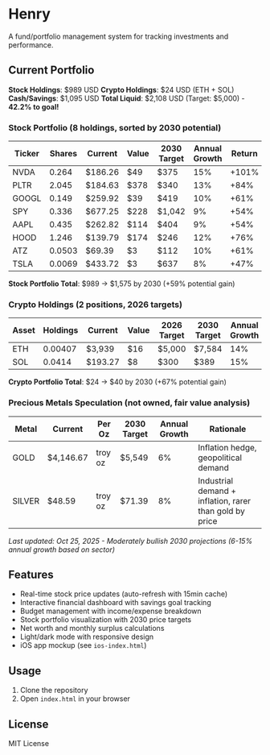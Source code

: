 # Henry

A fund/portfolio management system for tracking investments and performance.

## Current Portfolio

**Stock Holdings**: $989 USD
**Crypto Holdings**: $24 USD (ETH + SOL)
**Cash/Savings**: $1,095 USD
**Total Liquid**: $2,108 USD (Target: $5,000) - **42.2% to goal!**

### Stock Portfolio (8 holdings, sorted by 2030 potential)

| Ticker | Shares | Current | Value | 2030 Target | Annual Growth | Return |
|--------|--------|---------|-------|-------------|----------------|--------|
| NVDA | 0.264 | $186.26 | $49 | $375 | 15% | +101% |
| PLTR | 2.045 | $184.63 | $378 | $340 | 13% | +84% |
| GOOGL | 0.149 | $259.92 | $39 | $419 | 10% | +61% |
| SPY | 0.336 | $677.25 | $228 | $1,042 | 9% | +54% |
| AAPL | 0.435 | $262.82 | $114 | $404 | 9% | +54% |
| HOOD | 1.246 | $139.79 | $174 | $246 | 12% | +76% |
| ATZ | 0.0503 | $69.39 | $3 | $112 | 10% | +61% |
| TSLA | 0.0069 | $433.72 | $3 | $637 | 8% | +47% |

**Stock Portfolio Total**: $989 → $1,575 by 2030 (+59% potential gain)

### Crypto Holdings (2 positions, 2026 targets)

| Asset | Holdings | Current | Value | 2026 Target | 2030 Target | Annual Growth |
|-------|----------|---------|-------|-------------|-------------|----------------|
| ETH | 0.00407 | $3,939 | $16 | $5,000 | $7,584 | 14% |
| SOL | 0.0414 | $193.27 | $8 | $300 | $389 | 15% |

**Crypto Portfolio Total**: $24 → $40 by 2030 (+67% potential gain)

### Precious Metals Speculation (not owned, fair value analysis)

| Metal | Current | Per Oz | 2030 Target | Annual Growth | Rationale |
|-------|---------|--------|-------------|----------------|-----------|
| GOLD | $4,146.67 | troy oz | $5,549 | 6% | Inflation hedge, geopolitical demand |
| SILVER | $48.59 | troy oz | $71.39 | 8% | Industrial demand + inflation, rarer than gold by price |

*Last updated: Oct 25, 2025 - Moderately bullish 2030 projections (6-15% annual growth based on sector)*

## Features

- Real-time stock price updates (auto-refresh with 15min cache)
- Interactive financial dashboard with savings goal tracking
- Budget management with income/expense breakdown
- Stock portfolio visualization with 2030 price targets
- Net worth and monthly surplus calculations
- Light/dark mode with responsive design
- iOS app mockup (see `ios-index.html`)

## Usage

1. Clone the repository
2. Open `index.html` in your browser

## License

MIT License

